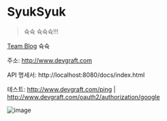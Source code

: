 # SyukSyuk

> 슉슉 슉슉슉!!!

[Team Blog](https://pcloud.tistory.com) 슉슉

주소: http://www.devgraft.com

API 명세서: http://localhost:8080/docs/index.html
 
테스트: http://www.devgraft.com/ping | http://www.devgraft.com/oauth2/authorization/google

![image](https://user-images.githubusercontent.com/22608825/163806404-8328eb9b-59b3-4608-8191-b1fc01e2cb60.png)
